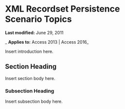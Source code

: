 
# XML Recordset Persistence Scenario Topics

 **Last modified:** June 29, 2011

 _ **Applies to:** Access 2013 | Access 2016_

Insert introduction here.


## Section Heading

Insert section body here.


### Subsection Heading

Insert subsection body here.


